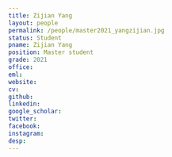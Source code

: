 ```yaml
---
title: Zijian Yang
layout: people
permalink: /people/master2021_yangzijian.jpg
status: Student
pname: Zijian Yang
position: Master student
grade: 2021
office: 
eml: 
website: 
cv: 
github: 
linkedin:
google_scholar: 
twitter: 
facebook: 
instagram:
desp: 
---
```


